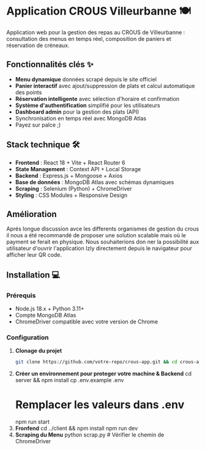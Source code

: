 # Application CROUS Villeurbanne 🍽️

Application web pour la gestion des repas au CROUS de Villeurbanne : consultation des menus en temps réel, composition de paniers et réservation de créneaux. 

## Fonctionnalités clés ✨
- **Menu dynamique** données scrapé depuis le site officiel
- **Panier interactif** avec ajout/suppression de plats et calcul automatique des points
- **Réservation intelligente** avec sélection d'horaire et confirmation
- **Système d'authentification** simplifié pour les utilisateurs
- **Dashboard admin** pour la gestion des plats (API)
- Synchronisation en temps réel avec MongoDB Atlas
- Payez sur palce ;)

## Stack technique 🛠️
- **Frontend** : React 18 + Vite + React Router 6
- **State Management** : Context API + Local Storage
- **Backend** : Express.js + Mongoose + Axios
- **Base de données** : MongoDB Atlas avec schémas dynamiques
- **Scraping** : Selenium (Python) + ChromeDriver
- **Styling** : CSS Modules + Responsive Design

## Amélioration 
Aprés longue discussion avce les differents organismes de gestion du crous il nous a été recommandé de proposer une solution scalable mais où le payment se ferait en physique. Nous souhaiterions don ner la possibilité aux utilisateur d'ouvrir l'application Izly directement depuis le navigateur pour afficher leur QR code.

## Installation 💻

### Prérequis
- Node.js 18.x + Python 3.11+
- Compte MongoDB Atlas
- ChromeDriver compatible avec votre version de Chrome

### Configuration
1. **Clonage du projet**
    ```bash
    git clone https://github.com/votre-repo/crous-app.git && cd crous-app
2. **Créer un environnement pour proteger votre machine & Backend**
    cd server && npm install
    cp .env.example .env
    # Remplacer les valeurs dans .env
    npm run start
3. **Fronfend**
    cd ../client && npm install
    npm run dev
4. **Scraping du Menu**
    python scrap.py  # Vérifier le chemin de ChromeDriver